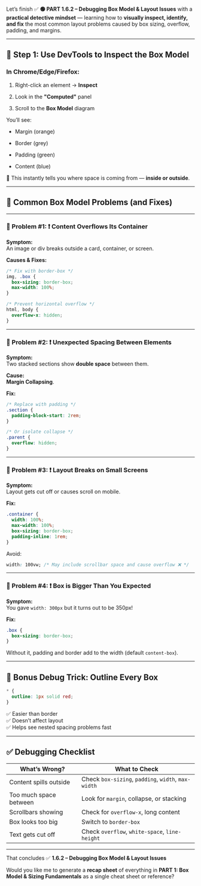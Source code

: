 Let’s finish ✅ **🟢 PART 1.6.2 – Debugging Box Model & Layout Issues** with a **practical detective mindset** — learning how to **visually inspect, identify, and fix** the most common layout problems caused by box sizing, overflow, padding, and margins.

---

## 🧰 Step 1: Use DevTools to Inspect the Box Model

### In Chrome/Edge/Firefox:

1. Right-click an element → **Inspect**
    
2. Look in the **"Computed"** panel
    
3. Scroll to the **Box Model** diagram
    

You’ll see:

- Margin (orange)
    
- Border (grey)
    
- Padding (green)
    
- Content (blue)
    

🧠 This instantly tells you where space is coming from — **inside or outside**.

---

## 🧪 Common Box Model Problems (and Fixes)

---

### 🔸 Problem #1: ❗ Content Overflows Its Container

**Symptom:**  
An image or div breaks outside a card, container, or screen.

**Causes & Fixes:**

```css
/* Fix with border-box */
img, .box {
  box-sizing: border-box;
  max-width: 100%;
}

/* Prevent horizontal overflow */
html, body {
  overflow-x: hidden;
}
```

---

### 🔸 Problem #2: ❗ Unexpected Spacing Between Elements

**Symptom:**  
Two stacked sections show **double space** between them.

**Cause:**  
**Margin Collapsing**.

**Fix:**

```css
/* Replace with padding */
.section {
  padding-block-start: 2rem;
}

/* Or isolate collapse */
.parent {
  overflow: hidden;
}
```

---

### 🔸 Problem #3: ❗ Layout Breaks on Small Screens

**Symptom:**  
Layout gets cut off or causes scroll on mobile.

**Fix:**

```css
.container {
  width: 100%;
  max-width: 100%;
  box-sizing: border-box;
  padding-inline: 1rem;
}
```

Avoid:

```css
width: 100vw; /* May include scrollbar space and cause overflow ❌ */
```

---

### 🔸 Problem #4: ❗ Box is Bigger Than You Expected

**Symptom:**  
You gave `width: 300px` but it turns out to be 350px!

**Fix:**

```css
.box {
  box-sizing: border-box;
}
```

Without it, padding and border add to the width (default `content-box`).

---

## 🧪 Bonus Debug Trick: Outline Every Box

```css
* {
  outline: 1px solid red;
}
```

✅ Easier than border  
✅ Doesn’t affect layout  
✅ Helps see nested spacing problems fast

---

## ✅ Debugging Checklist

|What’s Wrong?|What to Check|
|---|---|
|Content spills outside|Check `box-sizing`, `padding`, `width`, `max-width`|
|Too much space between|Look for `margin`, collapse, or stacking|
|Scrollbars showing|Check for `overflow-x`, long content|
|Box looks too big|Switch to `border-box`|
|Text gets cut off|Check `overflow`, `white-space`, `line-height`|

---

That concludes ✅ **1.6.2 – Debugging Box Model & Layout Issues**

Would you like me to generate a **recap sheet** of everything in **PART 1: Box Model & Sizing Fundamentals** as a single cheat sheet or reference?